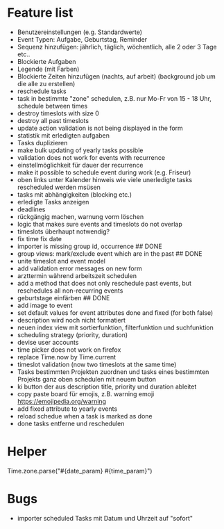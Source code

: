 # Feature list

- Benutzereinstellungen (e.g. Standardwerte)
- Event Typen: Aufgabe, Geburtstag, Reminder
- Sequenz hinzufügen: jährlich, täglich, wöchentlich, alle 2 oder 3 Tage etc..
- Blockierte Aufgaben
- Legende (mit Farben)
- Blockierte Zeiten hinzufügen (nachts, auf arbeit) (background job um die alle zu erstellen)
- reschedule tasks
- task in bestimmte "zone" schedulen, z.B. nur Mo-Fr von 15 - 18 Uhr, schedule between times
- destroy timeslots with size 0
- destroy all past timeslots
- update action validation is not being displayed in the form
- statistik mit erledigten aufgaben
- Tasks duplizieren
- make bulk updating of yearly tasks possible
- validation does not work for events with recurrence
- einstellmöglichkeit für dauer der recurrence
- make it possible to schedule event during work (e.g. Friseur)
- oben links unter Kalender hinweis wie viele unerledigte tasks rescheduled werden msüsen
- tasks mit abhängigkeiten (blocking etc.)
- erledigte Tasks anzeigen
- deadlines
- rückgängig machen, warnung vorm löschen
- logic that makes sure events and timeslots do not overlap
- timeslots überhaupt notwendig?
- fix time fix date
- importer is missing group id, occurrence ## DONE
- group views: mark/exclude event which are in the past ## DONE
- unite timeslot and event model
- add validation error messages on new form
- arzttermin während arbeitszeit schedulen
- add a method that does not only reschedule past events, but reschedules all non-recurring events
- geburtstage einfärben ## DONE
- add image to event
- set default values for event attributes done and fixed (for both false)
- description wird noch nicht formatiert
- neuen index view mit sortierfunktion, filterfunktion und suchfunktion
- scheduling strategy (priority, duration)
- devise user accounts
- time picker does not work on firefox
- replace Time.now by Time.current
- timeslot validation (now two timeslots at the same time)
- Tasks bestimmten Projekten zuordnen und tasks eines bestimmten Projekts ganz oben schedulen mit neuem button
- ki button der aus description title, priority und duration ableitet
- copy paste board für emojis, z.B. warning emoji https://emojipedia.org/warning
- add fixed attribute to yearly events
- reload schedue when a task is marked as done
- done tasks entferne und reschedulen

# Helper

Time.zone.parse("#{date_param} #{time_param}")

# Bugs

- importer scheduled Tasks mit Datum und Uhrzeit auf "sofort"